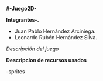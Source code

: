 **#-Juego2D-**

**Integrantes-.** 
- Juan Pablo Hernández Arciniega.
- Leonardo Rubén Hernández Silva.

*Descripción del juego*
   





**Descripcion de recursos usados**

-sprites
